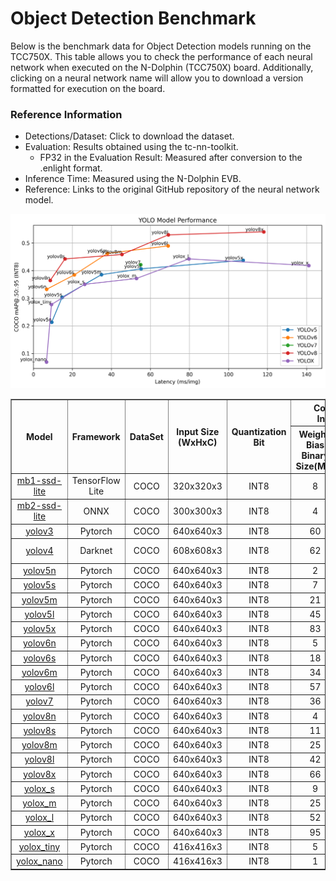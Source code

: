 # Object Detection Benchmark
Below is the benchmark data for Object Detection models running on the TCC750X.
This table allows you to check the performance of each neural network when executed on the N-Dolphin (TCC750X) board.
Additionally, clicking on a neural network name will allow you to download a version formatted for execution on the board.

### Reference Information
- Detections/Dataset: Click to download the dataset.
- Evaluation: Results obtained using the tc-nn-toolkit.
    - FP32 in the Evaluation Result: Measured after conversion to the .enlight format.
- Inference Time: Measured using the N-Dolphin EVB.
- Reference: Links to the original GitHub repository of the neural network model.

<!--
아래는 TCC750X에서 실행되는 Object Detection 모델의 벤치마크 자료입니다.
이 표를 통해 각 신경망이 N-Dolphin (TCC750X) 보드에서 실행될 때의 성능을 확인할 수 있습니다.
또한, 신경망 이름을 클릭하면 해당 보드에서 실행할 수 있는 형식의 결과물을 다운로드할 수 있습니다.

참조사항
Detections/Dataset: COCO
Evaluation: tc-nn-toolkit을 이용하여 측정한 결과입니다.
- Evaluation Result의 FP32: .enlight 확장자로 변환된 상태에서 측정된 값입니다.
Inference Time: N-Dolphin EVB에서 실행한 결과입니다.
Reference: 신경망 모델의 원본 GitHub 링크로 연결됩니다.
-->

![YOLO Model Performance](../../docs/image/yolo_performance.png)

<table border="1" cellspacing="0" cellpadding="5">
    <thead>
        <tr>
            <th rowspan="2">Model</th>
            <th rowspan="2">Framework</th>
            <th rowspan="2">DataSet</th>
            <th rowspan="2">Input Size (WxHxC)</th>
            <th rowspan="2">Quantization Bit</th>
            <th colspan="2">Compiled NN Information</th>
            <th rowspan="2">Inference Time(msec)</th>
            <th colspan="2">AP@[.50:.95]</th>
            <th rowspan="2">References</th>
        </tr>
        <tr>
            <th>Weight, Bias Binary Size(MB)</th>
            <th>Command Binary Size(KB)</th>
            <th>FP32</th>
            <th>INT8</th>
        </tr>
    </thead>
    <tbody>
        <tr>
            <td align="center"><a href="MobileNet/lite-model_ssd_mobilenet_v1_100_320_fp32_nms_1/">mb1-ssd-lite</a></td> <!-- Model -->
            <td align="center">TensorFlow Lite</td> <!-- Framework -->
            <td align="center">COCO</td> <!-- Detections/DataSet -->
            <td align="center">320x320x3</td> <!-- Input Size (WxHxC) -->
            <td align="center">INT8</td> <!-- Quantization Bit -->
            <td align="center">8</td> <!-- Compiled NN Information: Weight, Bias Binary Size(MB) -->
            <td align="center">44</td> <!-- Compiled NN Information: Command Binary Size(KB) -->
            <td align="center">2.54</td> <!-- Inference Time(msec): EVB -->
            <td align="center">0.219</td> <!-- Evaluation Result: FP32 -->
            <td align="center">0.212</td> <!-- Evaluation Result: INT8 -->
            <td align="center"><a href="https://tfhub.dev/iree/lite-model/ssd_mobilenet_v1_100_320/fp32/nms/1">GitHub<a></td> <!-- References: Link -->
        </tr>
        <tr>
            <td align="center"><a href="MobileNet/mb2_ssd_lite/">mb2-ssd-lite</a></td> <!-- Model -->
            <td align="center">ONNX</td> <!-- Framework -->
            <td align="center">COCO</td> <!-- Detections/DataSet -->
            <td align="center">300x300x3</td> <!-- Input Size (WxHxC) -->
            <td align="center">INT8</td> <!-- Quantization Bit -->
            <td align="center">4</td> <!-- Compiled NN Information: Weight, Bias Binary Size(MB) -->
            <td align="center">56</td> <!-- Compiled NN Information: Command Binary Size(KB) -->
            <td align="center">2.08</td> <!-- Inference Time(msec): EVB -->
            <td align="center">0.006</td> <!-- Evaluation Result: FP32 -->
            <td align="center">0.006</td> <!-- Evaluation Result: INT8 -->
            <td align="center"><a href="https://github.com/openedges/pytorch-ssd">GitHub<a></td> <!-- References: Link -->
        </tr>
        <tr>
            <td align="center"><a href="Yolo/yolov3/">yolov3</a></td> <!-- Model -->
            <td align="center">Pytorch</td> <!-- Framework -->
            <td align="center">COCO</td> <!-- Detections/DataSet -->
            <td align="center">640x640x3</td> <!-- Input Size (WxHxC) -->
            <td align="center">INT8</td> <!-- Quantization Bit -->
            <td align="center">60</td> <!-- Compiled NN Information: Weight, Bias Binary Size(MB) -->
            <td align="center">232</td> <!-- Compiled NN Information: Command Binary Size(KB) -->
            <td align="center">66.3</td> <!-- Inference Time(msec): EVB -->
            <td align="center">0.439</td> <!-- Evaluation Result: FP32 -->
            <td align="center">0.386</td> <!-- Evaluation Result: INT8 -->
            <td align="center"><a href="https://github.com/ultralytics/yolov3">GitHub<a></td> <!-- References: Link -->
        </tr>
        <tr>
            <td align="center"><a href="Yolo/yolov4/">yolov4</a></td> <!-- Model -->
            <td align="center">Darknet</td> <!-- Framework -->
            <td align="center">COCO</td> <!-- Detections/DataSet -->
            <td align="center">608x608x3</td> <!-- Input Size (WxHxC) -->
            <td align="center">INT8</td> <!-- Quantization Bit -->
            <td align="center">62</td> <!-- Compiled NN Information: Weight, Bias Binary Size(MB) -->
            <td align="center">308</td> <!-- Compiled NN Information: Command Binary Size(KB) -->
            <td align="center">60.14</td> <!-- Inference Time(msec): EVB -->
            <td align="center">0.501</td> <!-- Evaluation Result: FP32 -->
            <td align="center">0.402</td> <!-- Evaluation Result: INT8 -->
            <td align="center"><a href="https://github.com/AlexeyAB/darknet/blob/master/cfg/yolov4.cfg">.cfg<a> <a href="https://github.com/AlexeyAB/darknet/releases/download/darknet_yolo_v3_optimal/yolov4.weights">.weights<a></td> <!-- References: Link -->
        </tr>
        <tr>
            <td align="center"><a href="Yolo/yolov5/yolov5n/">yolov5n</a></td> <!-- Model -->
            <td align="center">Pytorch</td> <!-- Framework -->
            <td align="center">COCO</td> <!-- Detections/DataSet -->
            <td align="center">640x640x3</td> <!-- Input Size (WxHxC) -->
            <td align="center">INT8</td> <!-- Quantization Bit -->
            <td align="center">2</td> <!-- Compiled NN Information: Weight, Bias Binary Size(MB) -->
            <td align="center">80</td> <!-- Compiled NN Information: Command Binary Size(KB) -->
            <td align="center">9.38</td> <!-- Inference Time(msec): EVB -->
            <td align="center">0.246</td> <!-- Evaluation Result: FP32 -->
            <td align="center">0.213</td> <!-- Evaluation Result: INT8 -->
            <td align="center" rowspan="5"><a href="https://github.com/ultralytics/yolov5">GitHub<a></td> <!-- References: Link -->
        </tr>
        <tr>
            <td align="center"><a href="Yolo/yolov5/yolov5s/">yolov5s</a></td> <!-- Model -->
            <td align="center">Pytorch</td> <!-- Framework -->
            <td align="center">COCO</td> <!-- Detections/DataSet -->
            <td align="center">640x640x3</td> <!-- Input Size (WxHxC) -->
            <td align="center">INT8</td> <!-- Quantization Bit -->
            <td align="center">7</td> <!-- Compiled NN Information: Weight, Bias Binary Size(MB) -->
            <td align="center">144</td> <!-- Compiled NN Information: Command Binary Size(KB) -->
            <td align="center">14.7</td> <!-- Inference Time(msec): EVB -->
            <td align="center">0.342</td> <!-- Evaluation Result: FP32 -->
            <td align="center">0.303</td> <!-- Evaluation Result: INT8 -->
        </tr>
        <tr>
            <td align="center"><a href="Yolo/yolov5/yolov5m/">yolov5m</a></td> <!-- Model -->
            <td align="center">Pytorch</td> <!-- Framework -->
            <td align="center">COCO</td> <!-- Detections/DataSet -->
            <td align="center">640x640x3</td> <!-- Input Size (WxHxC) -->
            <td align="center">INT8</td> <!-- Quantization Bit -->
            <td align="center">21</td> <!-- Compiled NN Information: Weight, Bias Binary Size(MB) -->
            <td align="center">188</td> <!-- Compiled NN Information: Command Binary Size(KB) -->
            <td align="center">34.9</td> <!-- Inference Time(msec): EVB -->
            <td align="center">0.424</td> <!-- Evaluation Result: FP32 -->
            <td align="center">0.385</td> <!-- Evaluation Result: INT8 -->
        </tr>
        <tr>
            <td align="center"><a href="Yolo/yolov5/yolov5l/">yolov5l</a></td> <!-- Model -->
            <td align="center">Pytorch</td> <!-- Framework -->
            <td align="center">COCO</td> <!-- Detections/DataSet -->
            <td align="center">640x640x3</td> <!-- Input Size (WxHxC) -->
            <td align="center">INT8</td> <!-- Quantization Bit -->
            <td align="center">45</td> <!-- Compiled NN Information: Weight, Bias Binary Size(MB) -->
            <td align="center">308</td> <!-- Compiled NN Information: Command Binary Size(KB) -->
            <td align="center">55.17</td> <!-- Inference Time(msec): EVB -->
            <td align="center">0.461</td> <!-- Evaluation Result: FP32 -->
            <td align="center">0.406</td> <!-- Evaluation Result: INT8 -->
        </tr>
        <tr>
            <td align="center"><a href="Yolo/yolov5/yolov5x/">yolov5x</a></td> <!-- Model -->
            <td align="center">Pytorch</td> <!-- Framework -->
            <td align="center">COCO</td> <!-- Detections/DataSet -->
            <td align="center">640x640x3</td> <!-- Input Size (WxHxC) -->
            <td align="center">INT8</td> <!-- Quantization Bit -->
            <td align="center">83</td> <!-- Compiled NN Information: Weight, Bias Binary Size(MB) -->
            <td align="center">460</td> <!-- Compiled NN Information: Command Binary Size(KB) -->
            <td align="center">107.53</td> <!-- Inference Time(msec): EVB -->
            <td align="center">0.478</td> <!-- Evaluation Result: FP32 -->
            <td align="center">0.437</td> <!-- Evaluation Result: INT8 -->
        </tr>
        <tr>
            <td align="center"><a href="Yolo/yolov6/yolov6n/">yolov6n</a></td> <!-- Model -->
            <td align="center">Pytorch</td> <!-- Framework -->
            <td align="center">COCO</td> <!-- Detections/DataSet -->
            <td align="center">640x640x3</td> <!-- Input Size (WxHxC) -->
            <td align="center">INT8</td> <!-- Quantization Bit -->
            <td align="center">5</td> <!-- Compiled NN Information: Weight, Bias Binary Size(MB) -->
            <td align="center">40</td> <!-- Compiled NN Information: Command Binary Size(KB) -->
            <td align="center">6.75</td> <!-- Inference Time(msec): EVB -->
            <td align="center">0.353</td> <!-- Evaluation Result: FP32 -->
            <td align="center">0.332</td> <!-- Evaluation Result: INT8 -->
            <td align="center" rowspan="4"><a href="https://github.com/meituan/YOLOv6">GitHub<a></td> <!-- References: Link -->
        </tr>
        <tr>
            <td align="center"><a href="Yolo/yolov6/yolov6s/">yolov6s</a></td> <!-- Model -->
            <td align="center">Pytorch</td> <!-- Framework -->
            <td align="center">COCO</td> <!-- Detections/DataSet -->
            <td align="center">640x640x3</td> <!-- Input Size (WxHxC) -->
            <td align="center">INT8</td> <!-- Quantization Bit -->
            <td align="center">18</td> <!-- Compiled NN Information: Weight, Bias Binary Size(MB) -->
            <td align="center">84</td> <!-- Compiled NN Information: Command Binary Size(KB) -->
            <td align="center">20.96</td> <!-- Inference Time(msec): EVB -->
            <td align="center">0.422</td> <!-- Evaluation Result: FP32 -->
            <td align="center">0.384</td> <!-- Evaluation Result: INT8 -->
        </tr>
        <tr>
            <td align="center"><a href="Yolo/yolov6/yolov6m/">yolov6m</a></td> <!-- Model -->
            <td align="center">Pytorch</td> <!-- Framework -->
            <td align="center">COCO</td> <!-- Detections/DataSet -->
            <td align="center">640x640x3</td> <!-- Input Size (WxHxC) -->
            <td align="center">INT8</td> <!-- Quantization Bit -->
            <td align="center">34</td> <!-- Compiled NN Information: Weight, Bias Binary Size(MB) -->
            <td align="center">116</td> <!-- Compiled NN Information: Command Binary Size(KB) -->
            <td align="center">37.96</td> <!-- Inference Time(msec): EVB -->
            <td align="center">0.468</td> <!-- Evaluation Result: FP32 -->
            <td align="center">0.462</td> <!-- Evaluation Result: INT8 -->
        </tr>
        <tr>
            <td align="center"><a href="Yolo/yolov6/yolov6l/">yolov6l</a></td> <!-- Model -->
            <td align="center">Pytorch</td> <!-- Framework -->
            <td align="center">COCO</td> <!-- Detections/DataSet -->
            <td align="center">640x640x3</td> <!-- Input Size (WxHxC) -->
            <td align="center">INT8</td> <!-- Quantization Bit -->
            <td align="center">57</td> <!-- Compiled NN Information: Weight, Bias Binary Size(MB) -->
            <td align="center">240</td> <!-- Compiled NN Information: Command Binary Size(KB) -->
            <td align="center">69.06</td> <!-- Inference Time(msec): EVB -->
            <td align="center">0.496</td> <!-- Evaluation Result: FP32 -->
            <td align="center">0.489</td> <!-- Evaluation Result: INT8 -->
        </tr>
        <tr>
            <td align="center"><a href="Yolo/yolov7/">yolov7</a></td> <!-- Model -->
            <td align="center">Pytorch</td> <!-- Framework -->
            <td align="center">COCO</td> <!-- Detections/DataSet -->
            <td align="center">640x640x3</td> <!-- Input Size (WxHxC) -->
            <td align="center">INT8</td> <!-- Quantization Bit -->
            <td align="center">36</td> <!-- Compiled NN Information: Weight, Bias Binary Size(MB) -->
            <td align="center">244</td> <!-- Compiled NN Information: Command Binary Size(KB) -->
            <td align="center">55.0</td> <!-- Inference Time(msec): EVB -->
            <td align="center">0.479</td> <!-- Evaluation Result: FP32 -->
            <td align="center">0.421</td> <!-- Evaluation Result: INT8 -->
            <td align="center"><a href="https://github.com/WongKinYiu/yolov7">GitHub<a></td> <!-- References: Link -->
        </tr>
        <tr>
            <td align="center"><a href="Yolo/yolov8/yolov8n/">yolov8n</a></td> <!-- Model -->
            <td align="center">Pytorch</td> <!-- Framework -->
            <td align="center">COCO</td> <!-- Detections/DataSet -->
            <td align="center">640x640x3</td> <!-- Input Size (WxHxC) -->
            <td align="center">INT8</td> <!-- Quantization Bit -->
            <td align="center">4</td> <!-- Compiled NN Information: Weight, Bias Binary Size(MB) -->
            <td align="center">72</td> <!-- Compiled NN Information: Command Binary Size(KB) -->
            <td align="center">8.63</td> <!-- Inference Time(msec): EVB -->
            <td align="center">0.344</td> <!-- Evaluation Result: FP32 -->
            <td align="center">0.364</td> <!-- Evaluation Result: INT8 -->
            <td align="center" rowspan="5"><a href="https://github.com/ultralytics/ultralytics">GitHub<a></td> <!-- References: Link -->
        </tr>
        <tr>
            <td align="center"><a href="Yolo/yolov8/yolov8s/">yolov8s</a></td> <!-- Model -->
            <td align="center">Pytorch</td> <!-- Framework -->
            <td align="center">COCO</td> <!-- Detections/DataSet -->
            <td align="center">640x640x3</td> <!-- Input Size (WxHxC) -->
            <td align="center">INT8</td> <!-- Quantization Bit -->
            <td align="center">11</td> <!-- Compiled NN Information: Weight, Bias Binary Size(MB) -->
            <td align="center">92</td> <!-- Compiled NN Information: Command Binary Size(KB) -->
            <td align="center">16.17</td> <!-- Inference Time(msec): EVB -->
            <td align="center">0.459</td> <!-- Evaluation Result: FP32 -->
            <td align="center">0.442</td> <!-- Evaluation Result: INT8 -->
        </tr>
        <tr>
            <td align="center"><a href="Yolo/yolov8/yolov8m/">yolov8m</a></td> <!-- Model -->
            <td align="center">Pytorch</td> <!-- Framework -->
            <td align="center">COCO</td> <!-- Detections/DataSet -->
            <td align="center">640x640x3</td> <!-- Input Size (WxHxC) -->
            <td align="center">INT8</td> <!-- Quantization Bit -->
            <td align="center">25</td> <!-- Compiled NN Information: Weight, Bias Binary Size(MB) -->
            <td align="center">156</td> <!-- Compiled NN Information: Command Binary Size(KB) -->
            <td align="center">45.35</td> <!-- Inference Time(msec): EVB -->
            <td align="center">0.472</td> <!-- Evaluation Result: FP32 -->
            <td align="center">0.458</td> <!-- Evaluation Result: INT8 -->
        </tr>
        <tr>
            <td align="center"><a href="Yolo/yolov8/yolov8l/">yolov8l</a></td> <!-- Model -->
            <td align="center">Pytorch</td> <!-- Framework -->
            <td align="center">COCO</td> <!-- Detections/DataSet -->
            <td align="center">640x640x3</td> <!-- Input Size (WxHxC) -->
            <td align="center">INT8</td> <!-- Quantization Bit -->
            <td align="center">42</td> <!-- Compiled NN Information: Weight, Bias Binary Size(MB) -->
            <td align="center">248</td> <!-- Compiled NN Information: Command Binary Size(KB) -->
            <td align="center">69.16</td> <!-- Inference Time(msec): EVB -->
            <td align="center">0.544</td> <!-- Evaluation Result: FP32 -->
            <td align="center">0.529</td> <!-- Evaluation Result: INT8 -->
        </tr>
        <tr>
            <td align="center"><a href="Yolo/yolov8/yolov8x/">yolov8x</a></td> <!-- Model -->
            <td align="center">Pytorch</td> <!-- Framework -->
            <td align="center">COCO</td> <!-- Detections/DataSet -->
            <td align="center">640x640x3</td> <!-- Input Size (WxHxC) -->
            <td align="center">INT8</td> <!-- Quantization Bit -->
            <td align="center">66</td> <!-- Compiled NN Information: Weight, Bias Binary Size(MB) -->
            <td align="center">436</td> <!-- Compiled NN Information: Command Binary Size(KB) -->
            <td align="center">118.06</td> <!-- Inference Time(msec): EVB -->
            <td align="center">0.559</td> <!-- Evaluation Result: FP32 -->
            <td align="center">0.540</td> <!-- Evaluation Result: INT8 -->
        </tr>
        <tr>
            <td align="center"><a href="Yolo/yoloX/yolox_s/">yolox_s</a></td> <!-- Model -->
            <td align="center">Pytorch</td> <!-- Framework -->
            <td align="center">COCO</td> <!-- Detections/DataSet -->
            <td align="center">640x640x3</td> <!-- Input Size (WxHxC) -->
            <td align="center">INT8</td> <!-- Quantization Bit -->
            <td align="center">9</td> <!-- Compiled NN Information: Weight, Bias Binary Size(MB) -->
            <td align="center">188</td> <!-- Compiled NN Information: Command Binary Size(KB) -->
            <td align="center">26.29</td> <!-- Inference Time(msec): EVB -->
            <td align="center">0.355</td> <!-- Evaluation Result: FP32 -->
            <td align="center">0.350</td> <!-- Evaluation Result: INT8 -->
            <td align="center" rowspan="6"><a href="https://github.com/Megvii-BaseDetection/YOLOX">GitHub<a></td> <!-- References: Link -->
        </tr>
        <tr>
            <td align="center"><a href="Yolo/yoloX/yolox_m/">yolox_m</a></td> <!-- Model -->
            <td align="center">Pytorch</td> <!-- Framework -->
            <td align="center">COCO</td> <!-- Detections/DataSet -->
            <td align="center">640x640x3</td> <!-- Input Size (WxHxC) -->
            <td align="center">INT8</td> <!-- Quantization Bit -->
            <td align="center">25</td> <!-- Compiled NN Information: Weight, Bias Binary Size(MB) -->
            <td align="center">236</td> <!-- Compiled NN Information: Command Binary Size(KB) -->
            <td align="center">52.79</td> <!-- Inference Time(msec): EVB -->
            <td align="center">0.424</td> <!-- Evaluation Result: FP32 -->
            <td align="center">0.371</td> <!-- Evaluation Result: INT8 -->
        </tr>
        <tr>
            <td align="center"><a href="Yolo/yoloX/yolox_l/">yolox_l</a></td> <!-- Model -->
            <td align="center">Pytorch</td> <!-- Framework -->
            <td align="center">COCO</td> <!-- Detections/DataSet -->
            <td align="center">640x640x3</td> <!-- Input Size (WxHxC) -->
            <td align="center">INT8</td> <!-- Quantization Bit -->
            <td align="center">52</td> <!-- Compiled NN Information: Weight, Bias Binary Size(MB) -->
            <td align="center">372</td> <!-- Compiled NN Information: Command Binary Size(KB) -->
            <td align="center">79.72</td> <!-- Inference Time(msec): EVB -->
            <td align="center">0.450</td> <!-- Evaluation Result: FP32 -->
            <td align="center">0.442</td> <!-- Evaluation Result: INT8 -->
        </tr>
        <tr>
            <td align="center"><a href="Yolo/yoloX/yolox_x/">yolox_x</a></td> <!-- Model -->
            <td align="center">Pytorch</td> <!-- Framework -->
            <td align="center">COCO</td> <!-- Detections/DataSet -->
            <td align="center">640x640x3</td> <!-- Input Size (WxHxC) -->
            <td align="center">INT8</td> <!-- Quantization Bit -->
            <td align="center">95</td> <!-- Compiled NN Information: Weight, Bias Binary Size(MB) -->
            <td align="center">560</td> <!-- Compiled NN Information: Command Binary Size(KB) -->
            <td align="center">141.12</td> <!-- Inference Time(msec): EVB -->
            <td align="center">0.432</td> <!-- Evaluation Result: FP32 -->
            <td align="center">0.418</td> <!-- Evaluation Result: INT8 -->
        </tr>
        <tr>
            <td align="center"><a href="Yolo/yoloX/yolox_tiny/">yolox_tiny</a></td> <!-- Model -->
            <td align="center">Pytorch</td> <!-- Framework -->
            <td align="center">COCO</td> <!-- Detections/DataSet -->
            <td align="center">416x416x3</td> <!-- Input Size (WxHxC) -->
            <td align="center">INT8</td> <!-- Quantization Bit -->
            <td align="center">5</td> <!-- Compiled NN Information: Weight, Bias Binary Size(MB) -->
            <td align="center">64</td> <!-- Compiled NN Information: Command Binary Size(KB) -->
            <td align="center">9.26</td> <!-- Inference Time(msec): EVB -->
            <td align="center">0.287</td> <!-- Evaluation Result: FP32 -->
            <td align="center">0.277</td> <!-- Evaluation Result: INT8 -->
        </tr>
        <tr>
            <td align="center"><a href="Yolo/yoloX/yolox_nano/">yolox_nano</a></td> <!-- Model -->
            <td align="center">Pytorch</td> <!-- Framework -->
            <td align="center">COCO</td> <!-- Detections/DataSet -->
            <td align="center">416x416x3</td> <!-- Input Size (WxHxC) -->
            <td align="center">INT8</td> <!-- Quantization Bit -->
            <td align="center">1</td> <!-- Compiled NN Information: Weight, Bias Binary Size(MB) -->
            <td align="center">64</td> <!-- Compiled NN Information: Command Binary Size(KB) -->
            <td align="center">6.71</td> <!-- Inference Time(msec): EVB -->
            <td align="center">0.209</td> <!-- Evaluation Result: FP32 -->
            <td align="center">0.069</td> <!-- Evaluation Result: INT8 -->
        </tr>
    </tbody>
</table>

